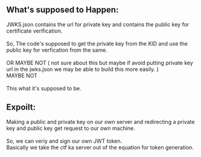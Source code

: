 ## What's supposed to Happen:
JWKS.json contains the url for private key and contains the public key for certificate verification. \
\
So, The code's supposed to get the private key from the KID and use the public key for verfication from the same.\
\
OR MAYBE NOT ( not sure about this but maybe if avoid putting private key url in the jwks.json we may be able to build this more easily. )\
MAYBE NOT\
\
This what it's supposed to be.

## Expoilt:
Making a public and private key on our own server and redirecting a private key and public key get request to our own machine.\
\
So, we can veriy and sign our own JWT token.\
Basically we take the ctf ka server out of the equation for token generation.